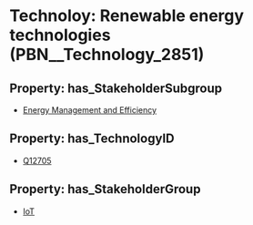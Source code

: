 # Technoloy: __Renewable energy technologies__ (PBN__Technology_2851)

## Property: has_StakeholderSubgroup

* [Energy Management and Efficiency](PBN__TechSubgroup_95)

## Property: has_TechnologyID

* [Q12705](Q12705)

## Property: has_StakeholderGroup

* [IoT](PBN__TechGroup_16)

